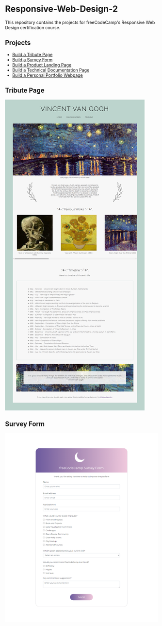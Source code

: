 # Responsive-Web-Design-2
This repository contains the projects for freeCodeCamp's Responsive Web Design certification course.

Projects
---------------------
 * [Build a Tribute Page](#tribute-page)
 * [Build a Survey Form](#survey-form)
 * [Build a Product Landing Page](#product-landing-page)
 * [Build a Technical Documentation Page](#technical-documentation-page)
 * [Build a Personal Portfolio Webpage](#personal-portfolio-webpage)

Tribute Page
---------------------
![image](https://github.com/Zainab-Rizwan/Responsive-Web-Design-2/blob/134442327949a7b6f861f12197bae6f5aec4df33/Tribute%20Page/overview.png)

Survey Form
---------------------
![image](https://github.com/Zainab-Rizwan/Responsive-Web-Design-2/blob/c754c6ea9704fdb0607902938311c64df889a54a/Survey%20Page/overview.png)
